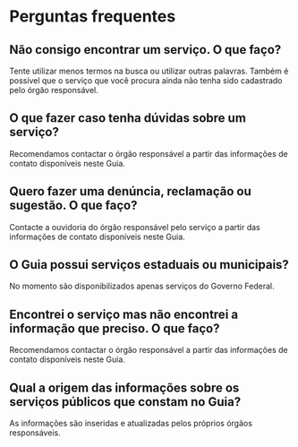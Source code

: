 Perguntas frequentes
====

Não consigo encontrar um serviço. O que faço?
----

Tente utilizar menos termos na busca ou utilizar outras palavras. Também é possível que o serviço que você procura ainda não tenha sido cadastrado pelo órgão responsável.

O que fazer caso tenha dúvidas sobre um serviço?
----

Recomendamos contactar o órgão responsável a partir das informações de contato disponíveis neste Guia.

Quero fazer uma denúncia, reclamação ou sugestão. O que faço?
----

Contacte a ouvidoria do órgão responsável pelo serviço a partir das informações de contato disponíveis neste Guia.

O Guia possui serviços estaduais ou municipais?
----

No momento são disponibilizados apenas serviços do Governo Federal.

Encontrei o serviço mas não encontrei a informação que preciso. O que faço?
----

Recomendamos contactar o órgão responsável a partir das informações de contato disponíveis neste Guia.

Qual a origem das informações sobre os serviços públicos que constam no Guia?
----

As informações são inseridas e atualizadas pelos próprios órgãos responsáveis.
